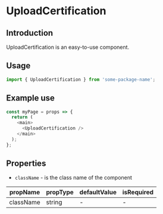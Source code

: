 # UploadCertification

<!-- STORY -->

## Introduction

UploadCertification is an easy-to-use component.

## Usage

```javascript
import { UploadCertification } from 'some-package-name';
```

## Example use

```javascript
const myPage = props => {
  return (
    <main>
      <UploadCertification />
    </main>
  );
};
```

## Properties

- `className` - is the class name of the component

| propName  | propType | defaultValue | isRequired |
| --------- | -------- | ------------ | ---------- |
| className | string   | -            | -          |
